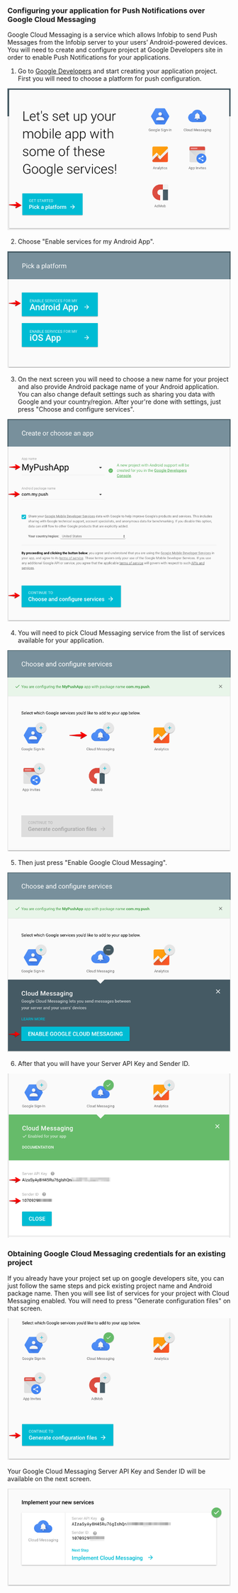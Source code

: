 ### Configuring your application for Push Notifications over Google Cloud Messaging

Google Cloud Messaging is a service which allows Infobip to send Push Messages from the Infobip server to your users’ Android-powered devices. You will need to create and configure project at Google Developers site in order to enable Push Notifications for your applications.

1. Go to [Google Developers](https://developers.google.com/mobile/add) and start creating your application project. First you will need to choose a platform for push configuration.
<center><img src="images/GoogleDevelopersPickPlatform.png?raw=true" alt="Start picking platform"/></center>

2. Choose "Enable services for my Android App".
<center><img src="images/GoogleDevelopersPickAndroid.png?raw=true" alt="Pick Android platform"/></center>

3. On the next screen you will need to choose a new name for your project and also provide Android package name of your Android application. You can also change default settings such as sharing you data with Google and your country/region. After your're done with settings, just press "Choose and configure services".
<center><img src="images/GoogleDevelopersConfigureApp.png?raw=true" alt="Configure project"/></center>

4. You will need to pick Cloud Messaging service from the list of services available for your application.
<center><img src="images/GoogleDevelopersEnableGCM.png?raw=true" alt="Pick Cloud Messaging"/></center>

5. Then just press "Enable Google Cloud Messaging".
<center><img src="images/GoogleDevelopersEnableGCMSetting.png?raw=true" alt="Enable Cloud Messaging"/></center>

6. After that you will have your Server API Key and Sender ID.
<center><img src="images/GoogleDevelopersDone.png?raw=true" alt="Google Cloud Messaging credentials"/></center>

### Obtaining Google Cloud Messaging credentials for an existing project

If you already have your project set up on google developers site, you can just follow the same steps and pick existing project name and Android package name. Then you will see list of services for your project with Cloud Messaging enabled. You will need to press "Generate configuration files" on that screen.
<center><img src="images/GoogleDevelopersGenerateConfigurationFiles.png?raw=true" alt="Generate configuration files"/></center>

Your Google Cloud Messaging Server API Key and Sender ID will be available on the next screen.
<center><img src="images/GoogleDevelopersGCMSettings.png?raw=true" alt="Google Cloud Messaging credentials"/></center>